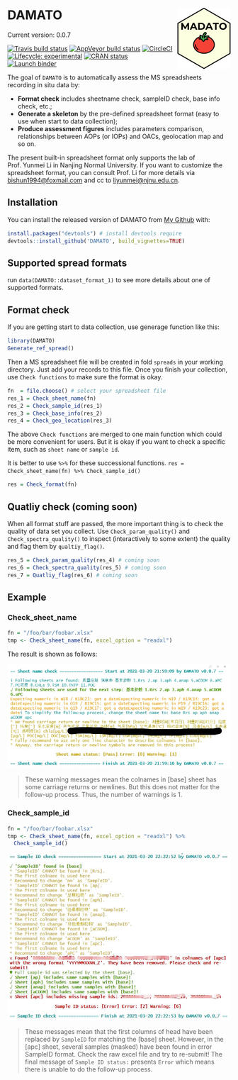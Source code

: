 
<!-- README.md is generated from README.Rmd. Please edit that file -->

# DAMATO <img src='man/figures/logo.png' align="right" height="139" />

Current version: 0.0.7

<!-- badges: start -->

[![Travis build
status](https://travis-ci.com/bishun945/DAMATO.svg?token=ekKczQU5ZnxJHkx55qWv&branch=master)](https://travis-ci.com/bishun945/DAMATO)
[![AppVeyor build
status](https://ci.appveyor.com/api/projects/status/ka7a4j64v11xhive?svg=true)](https://ci.appveyor.com/project/bishun945/damato)
[![CircleCI](https://circleci.com/gh/bishun945/DAMATO/tree/circleci-project-setup.svg?style=svg&circle-token=0e261ccfcb5335a249044d86bab7569c0131db7e)](https://circleci.com/gh/bishun945/DAMATO/tree/circleci-project-setup)
[![Lifecycle:
experimental](https://img.shields.io/badge/lifecycle-experimental-orange.svg)](https://www.tidyverse.org/lifecycle/#experimental)
[![CRAN
status](https://www.r-pkg.org/badges/version/DAMATO)](https://CRAN.R-project.org/package=DAMATO)
[![Launch
binder](https://mybinder.org/badge_logo.svg)](https://mybinder.org/v2/gh/bishun945/DAMATO/master)
<!-- badges: end -->

The goal of `DAMATO` is to automatically assess the MS spreadsheets
recording in situ data by:

-   **Format check** includes sheetname check, sampleID check, base info
    check, etc.;
-   **Generate a skeleton** by the pre-defined spreadsheet format (easy
    to use when start to data collection);
-   **Produce assessment figures** includes parameters comparison,
    relationships between AOPs (or IOPs) and OACs, geolocation map and
    so on.

The present built-in spreadsheet format only supports the lab of
Prof. Yunmei Li in Nanjing Normal University. If you want to customize
the spreadsheet format, you can consult Prof. Li for more details via
<bishun1994@foxmail.com> and cc to <liyunmei@njnu.edu.cn>.

## Installation

You can install the released version of DAMATO from [My
Github](https://github.com/bishun945/DAMATO) with:

``` r
install.packages("devtools") # install devtools require
devtools::install_github('DAMATO', build_vignettes=TRUE)
```

## Supported spread formats

run `data(DAMATO::dataset_format_1)` to see more details about one of
supported formats.

## Format check

If you are getting start to data collection, use generage function like
this:

``` r
library(DAMATO)
Generate_ref_spread()
```

Then a MS spreadsheet file will be created in fold `spreads` in your
working directory. Just add your records to this file. Once you finish
your collection, use `Check functions` to make sure the format is okay.

``` r
fn  = file.choose() # select your spreadsheet file
res_1 = Check_sheet_name(fn)
res_2 = Check_sample_id(res_1)
res_3 = Check_base_info(res_2)
res_4 = Check_geo_location(res_3)
```

The above `Check functions` are merged to one main function which could
be more convenient for users. But it is okay if you want to check a
specific item, such as `sheet name` or `sample id`.

It is better to use `%>%` for these successional functions.
`res = Check_sheet_name(fn) %>% Check_sample_id()`

``` r
res = Check_format(fn)
```

## Quatliy check (coming soon)

When all format stuff are passed, the more important thing is to check
the quality of data set you collect. Use `Check_param_quality()` and
`Check_spectra_quality()` to inspect (interactively to some extent) the
quality and flag them by `qualtiy_flag()`.

``` r
res_5 = Check_param_quality(res_4) # coming soon
res_6 = Check_spectra_quality(res_5) # coming soon
res_7 = Quatliy_flag(res_6) # coming soon
```

## Example

### Check\_sheet\_name

``` r
fn = "/foo/bar/foobar.xlsx"
tmp <- Check_sheet_name(fn, excel_option = "readxl")
```

The result is shown as follows:

![ex1](./man/figures/Check_sheet_name_1.jpg)

> These warning messages mean the colnames in \[base\] sheet has some
> carriage returns or newlines. But this does not matter for the
> follow-up process. Thus, the number of warnings is 1.

### Check\_sample\_id

``` r
fn = "/foo/bar/foobar.xlsx"
tmp <- Check_sheet_name(fn, excel_option = "readxl") %>%
  Check_sample_id()
```

![ex2](./man/figures/Check_sample_id.jpg)

> These messages mean that the first columns of head have been replaced
> by `SampleID` for matching the \[base\] sheet. However, in the \[apc\]
> sheet, several samples (masked) have been found in error SampleID
> format. Check the raw excel file and try to re-submit! The final
> message of `Sample ID status:` presents `Error` which means there is
> unable to do the follow-up process.
